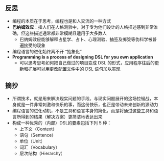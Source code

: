 ## 反思

- 编程的本质在于思考，编程也是和人交流的一种方式
- **巴纳姆效应**：指人们在人格测验中，对于专为他们设计的人格描述感到非常准确，但这些描述通常都非常模糊且适用于大多数人
    - 巴纳姆效应能够解释占星学、占卜、心理测验、抽签及掷筊等伪科学被普遍接受的现象
- 编程语言的进化始终离不开 “抽象化”
- **Programming is a process of designing DSL for you own application**
    - 可以思考思考如何把自己做过的项目变成 DSL 的形式，应用程序往后的更新和扩展可以用更改配置文件中的 DSL 语句加以实现

## 摘抄

- 所谓技术，就是用来解决现实问题的手段。与现实问题展开的这场拉锯战，本身就是一件非常刺激和快乐的事，而这份快乐，也正是带动未来创新的源动力
- 编程语言的进化动机，不是工具和语言本身的简化，而是将通过这些工具和语言所得到的结果（解决方案）更简洁地表达出来
- 构成一种优秀的（内部）DSL的要素包括下列 5 种：
    - 上下文（Context）
    - 语句（Sentence）
    - 单位（Unit）
    - 词汇（Vocabulary）
    - 层次结构（Hierarchy）
